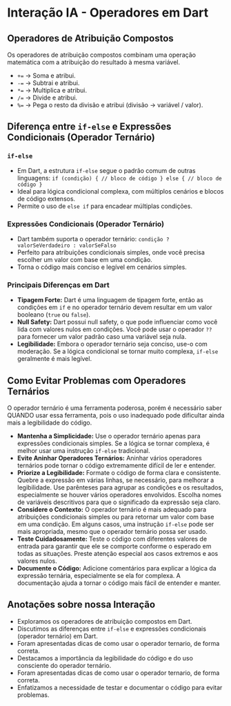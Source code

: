 # Interação IA - Operadores em Dart

## Operadores de Atribuição Compostos

Os operadores de atribuição compostos combinam uma operação matemática com a atribuição do resultado à mesma variável.

* `+=` → Soma e atribui.
* `-=` → Subtrai e atribui.
* `*=` → Multiplica e atribui.
* `/=` → Divide e atribui.
* `%=` → Pega o resto da divisão e atribui (divisão → variável / valor).

## Diferença entre `if-else` e Expressões Condicionais (Operador Ternário)

### `if-else`

* Em Dart, a estrutura `if-else` segue o padrão comum de outras linguagens:
    `if (condição) { // bloco de código } else { // bloco de código }`
* Ideal para lógica condicional complexa, com múltiplos cenários e blocos de código extensos.
* Permite o uso de `else if` para encadear múltiplas condições.

### Expressões Condicionais (Operador Ternário)

* Dart também suporta o operador ternário:
    `condição ? valorSeVerdadeiro : valorSeFalso`
* Perfeito para atribuições condicionais simples, onde você precisa escolher um valor com base em uma condição.
* Torna o código mais conciso e legível em cenários simples.

### Principais Diferenças em Dart

* **Tipagem Forte:** Dart é uma linguagem de tipagem forte, então as condições em `if` e no operador ternário devem resultar em um valor booleano (`true` ou `false`).
* **Null Safety:** Dart possui null safety, o que pode influenciar como você lida com valores nulos em condições. Você pode usar o operador `??` para fornecer um valor padrão caso uma variável seja nula.
* **Legibilidade:** Embora o operador ternário seja conciso, use-o com moderação. Se a lógica condicional se tornar muito complexa, `if-else` geralmente é mais legível.

## Como Evitar Problemas com Operadores Ternários

O operador ternário é uma ferramenta poderosa, porém é necessário saber QUANDO usar essa ferramenta, pois o uso inadequado pode dificultar ainda mais a legibilidade do código.

* **Mantenha a Simplicidade:** Use o operador ternário apenas para expressões condicionais simples. Se a lógica se tornar complexa, é melhor usar uma instrução `if-else` tradicional.
* **Evite Aninhar Operadores Ternários:** Aninhar vários operadores ternários pode tornar o código extremamente difícil de ler e entender.
* **Priorize a Legibilidade:** Formate o código de forma clara e consistente. Quebre a expressão em várias linhas, se necessário, para melhorar a legibilidade. Use parênteses para agrupar as condições e os resultados, especialmente se houver vários operadores envolvidos. Escolha nomes de variáveis descritivos para que o significado da expressão seja claro.
* **Considere o Contexto:** O operador ternário é mais adequado para atribuições condicionais simples ou para retornar um valor com base em uma condição. Em alguns casos, uma instrução `if-else` pode ser mais apropriada, mesmo que o operador ternário possa ser usado.
* **Teste Cuidadosamente:** Teste o código com diferentes valores de entrada para garantir que ele se comporte conforme o esperado em todas as situações. Preste atenção especial aos casos extremos e aos valores nulos.
* **Documente o Código:** Adicione comentários para explicar a lógica da expressão ternária, especialmente se ela for complexa. A documentação ajuda a tornar o código mais fácil de entender e manter.

## Anotações sobre nossa Interação

* Exploramos os operadores de atribuição compostos em Dart.
* Discutimos as diferenças entre `if-else` e expressões condicionais (operador ternário) em Dart.
* Foram apresentadas dicas de como usar o operador ternario, de forma correta.
* Destacamos a importância da legibilidade do código e do uso consciente do operador ternário.
* Foram apresentadas dicas de como usar o operador ternario, de forma correta.
* Enfatizamos a necessidade de testar e documentar o código para evitar problemas.